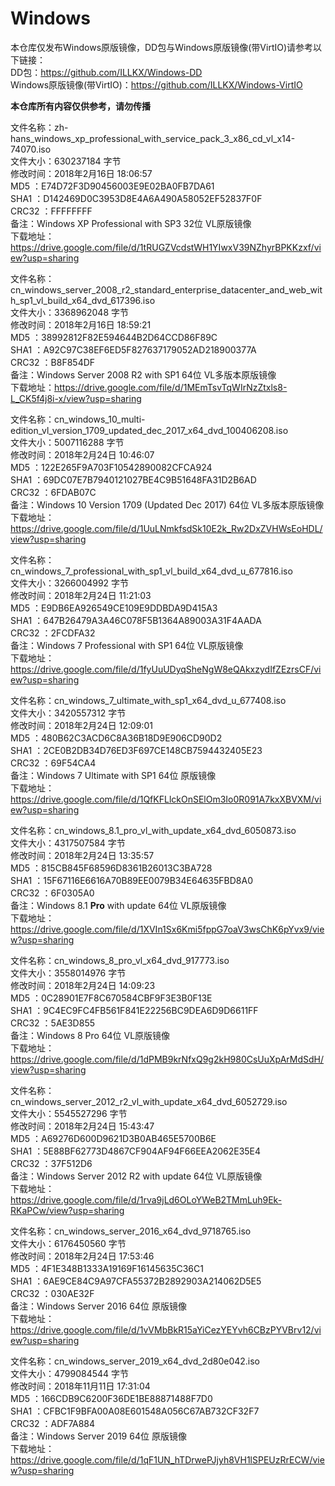# Windows  
本仓库仅发布Windows原版镜像，DD包与Windows原版镜像(带VirtIO)请参考以下链接：  
DD包：https://github.com/ILLKX/Windows-DD  
Windows原版镜像(带VirtIO)：https://github.com/ILLKX/Windows-VirtIO  

<strong>本仓库所有内容仅供参考，请勿传播</strong>  

文件名称：zh-hans_windows_xp_professional_with_service_pack_3_x86_cd_vl_x14-74070.iso  
文件大小：630237184 字节  
修改时间：2018年2月16日 18:06:57  
MD5     ：E74D72F3D90456003E9E02BA0FB7DA61  
SHA1    ：D142469D0C3953D8E4A6A490A58052EF52837F0F  
CRC32   ：FFFFFFFF  
备注：Windows XP Professional with SP3 32位 VL原版镜像  
下载地址：https://drive.google.com/file/d/1tRUGZVcdstWH1YIwxV39NZhyrBPKKzxf/view?usp=sharing  

文件名称：cn_windows_server_2008_r2_standard_enterprise_datacenter_and_web_with_sp1_vl_build_x64_dvd_617396.iso  
文件大小：3368962048 字节  
修改时间：2018年2月16日 18:59:21  
MD5     ：38992812F82E594644B2D64CCD86F89C  
SHA1    ：A92C97C38EF6ED5F827637179052AD218900377A  
CRC32   ：B8F854DF  
备注：Windows Server 2008 R2 with SP1 64位 VL多版本原版镜像  
下载地址：https://drive.google.com/file/d/1MEmTsvTqWIrNzZtxls8-L_CK5f4j8i-x/view?usp=sharing

文件名称：cn_windows_10_multi-edition_vl_version_1709_updated_dec_2017_x64_dvd_100406208.iso  
文件大小：5007116288 字节  
修改时间：2018年2月24日 10:46:07  
MD5     ：122E265F9A703F10542890082CFCA924  
SHA1    ：69DC07E7B7940121027BE4C9B51648FA31D2B6AD  
CRC32   ：6FDAB07C  
备注：Windows 10 Version 1709 (Updated Dec 2017) 64位 VL多版本原版镜像  
下载地址：https://drive.google.com/file/d/1UuLNmkfsdSk10E2k_Rw2DxZVHWsEoHDL/view?usp=sharing

文件名称：cn_windows_7_professional_with_sp1_vl_build_x64_dvd_u_677816.iso  
文件大小：3266004992 字节  
修改时间：2018年2月24日 11:21:03  
MD5     ：E9DB6EA926549CE109E9DDBDA9D415A3  
SHA1    ：647B26479A3A46C078F5B1364A89003A31F4AADA  
CRC32   ：2FCDFA32  
备注：Windows 7 Professional with SP1 64位 VL原版镜像  
下载地址：https://drive.google.com/file/d/1fyUuUDyqSheNgW8eQAkxzydIfZEzrsCF/view?usp=sharing

文件名称：cn_windows_7_ultimate_with_sp1_x64_dvd_u_677408.iso  
文件大小：3420557312 字节  
修改时间：2018年2月24日 12:09:01  
MD5     ：480B62C3ACD6C8A36B18D9E906CD90D2  
SHA1    ：2CE0B2DB34D76ED3F697CE148CB7594432405E23  
CRC32   ：69F54CA4  
备注：Windows 7 Ultimate with SP1 64位 原版镜像  
下载地址：https://drive.google.com/file/d/1QfKFLlckOnSElOm3Io0R091A7kxXBVXM/view?usp=sharing

文件名称：cn_windows_8.1_pro_vl_with_update_x64_dvd_6050873.iso  
文件大小：4317507584 字节  
修改时间：2018年2月24日 13:35:57  
MD5     ：815CB845F68596D8361B26013C3BA728  
SHA1    ：15F67116E6616A70B89EE0079B34E64635FBD8A0  
CRC32   ：6F0305A0  
备注：Windows 8.1 <strong>Pro</strong> with update 64位 VL原版镜像  
下载地址：https://drive.google.com/file/d/1XVIn1Sx6Kmi5fppG7oaV3wsChK6pYvx9/view?usp=sharing

文件名称：cn_windows_8_pro_vl_x64_dvd_917773.iso  
文件大小：3558014976 字节  
修改时间：2018年2月24日 14:09:23  
MD5     ：0C28901E7F8C670584CBF9F3E3B0F13E  
SHA1    ：9C4EC9FC4FB561F841E22256BC9DEA6D9D6611FF  
CRC32   ：5AE3D855  
备注：Windows 8 Pro 64位 VL原版镜像  
下载地址：https://drive.google.com/file/d/1dPMB9krNfxQ9g2kH980CsUuXpArMdSdH/view?usp=sharing

文件名称：cn_windows_server_2012_r2_vl_with_update_x64_dvd_6052729.iso  
文件大小：5545527296 字节  
修改时间：2018年2月24日 15:43:47  
MD5     ：A69276D600D9621D3B0AB465E5700B6E  
SHA1    ：5E88BF62773D4867CF904AF94F66EEA2062E35E4  
CRC32   ：37F512D6  
备注：Windows Server 2012 R2 with update 64位 VL原版镜像  
下载地址：https://drive.google.com/file/d/1rva9jLd6OLoYWeB2TMmLuh9Ek-RKaPCw/view?usp=sharing

文件名称：cn_windows_server_2016_x64_dvd_9718765.iso  
文件大小：6176450560 字节  
修改时间：2018年2月24日 17:53:46  
MD5     ：4F1E348B1333A19169F16145635C36C1  
SHA1    ：6AE9CE84C9A97CFA55372B2892903A214062D5E5  
CRC32   ：030AE32F  
备注：Windows Server 2016 64位 原版镜像  
下载地址：https://drive.google.com/file/d/1vVMbBkR15aYiCezYEYvh6CBzPYVBrv12/view?usp=sharing

文件名称：cn_windows_server_2019_x64_dvd_2d80e042.iso  
文件大小：4799084544 字节  
修改时间：2018年11月11日 17:31:04  
MD5     ：166CDB9C6200F36DE1BE88871488F7D0  
SHA1    ：CFBC1F9BFA00A08E601548A056C67AB732CF32F7  
CRC32   ：ADF7A884  
备注：Windows Server 2019 64位 原版镜像  
下载地址：https://drive.google.com/file/d/1qF1UN_hTDrwePJjyh8VH1lSPEUzRrECW/view?usp=sharing
